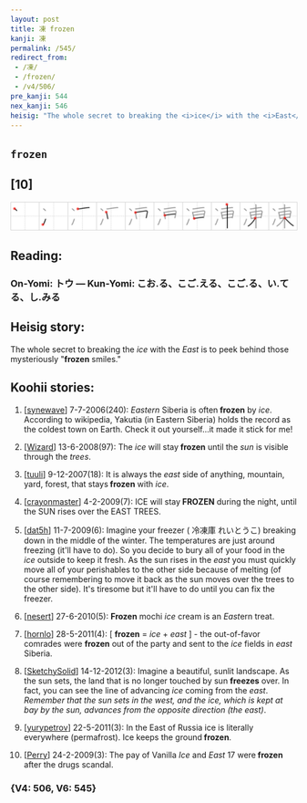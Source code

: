 ```yaml
---
layout: post
title: 凍 frozen
kanji: 凍
permalink: /545/
redirect_from:
 - /凍/
 - /frozen/
 - /v4/506/
pre_kanji: 544
nex_kanji: 546
heisig: "The whole secret to breaking the <i>ice</i> with the <i>East</i> is to peek behind those mysteriously &quot;<b>frozen</b> smiles.&quot;"
---
```


## `frozen`

## [10]

<div class="stroke"><img src="../images/E5878D.png" /></div>

## Reading:

### On-Yomi: トウ &mdash; Kun-Yomi: こお.る、こご.える、こご.る、い.てる、し.みる

## Heisig story:

The whole secret to breaking the <i>ice</i> with the <i>East</i> is to peek behind those mysteriously &quot;<b>frozen</b> smiles.&quot;

## Koohii stories:

1) [<a href="http://kanji.koohii.com/profile/synewave">synewave</a>] 7-7-2006(240): <em>Eastern</em> Siberia is often<strong> frozen</strong> by <em>ice</em>. According to wikipedia, Yakutia (in Eastern Siberia) holds the record as the coldest town on Earth. Check it out yourself...it made it stick for me!

2) [<a href="http://kanji.koohii.com/profile/Wizard">Wizard</a>] 13-6-2008(97): The <em>ice</em> will stay<strong> frozen</strong> until the <em>sun</em> is visible through the <em>trees</em>.

3) [<a href="http://kanji.koohii.com/profile/tuuli">tuuli</a>] 9-12-2007(18): It is always the <em>east</em> side of anything, mountain, yard, forest, that stays<strong> frozen</strong> with <em>ice</em>.

4) [<a href="http://kanji.koohii.com/profile/crayonmaster">crayonmaster</a>] 4-2-2009(7): ICE will stay<strong> FROZEN</strong> during the night, until the SUN rises over the EAST TREES.

5) [<a href="http://kanji.koohii.com/profile/dat5h">dat5h</a>] 11-7-2009(6): Imagine your freezer ( 冷凍庫 れいとうこ) breaking down in the middle of the winter. The temperatures are just around freezing (it&#039;ll have to do). So you decide to bury all of your food in the <em>ice</em> outside to keep it fresh. As the sun rises in the <em>east</em> you must quickly move all of your perishables to the other side because of melting (of course remembering to move it back as the sun moves over the trees to the other side). It&#039;s tiresome but it&#039;ll have to do until you can fix the freezer.

6) [<a href="http://kanji.koohii.com/profile/nesert">nesert</a>] 27-6-2010(5): <strong>Frozen</strong> mochi <em>ice</em> cream is an <em>East</em>ern treat.

7) [<a href="http://kanji.koohii.com/profile/hornlo">hornlo</a>] 28-5-2011(4): [ <strong>frozen</strong> = <em>ice</em> + <em>east</em> ] - the out-of-favor comrades were <strong>frozen</strong> out of the party and sent to the <em>ice</em> fields in <em>east</em> Siberia.

8) [<a href="http://kanji.koohii.com/profile/SketchySolid">SketchySolid</a>] 14-12-2012(3): Imagine a beautiful, sunlit landscape. As the sun sets, the land that is no longer touched by sun <strong>freezes</strong> over. In fact, you can see the line of advancing <em>ice</em> coming from the <em>east</em>. <em>Remember that the sun sets in the west, and the ice, which is kept at bay by the sun, advances from the opposite direction (the east)</em>.

9) [<a href="http://kanji.koohii.com/profile/yurypetrov">yurypetrov</a>] 22-5-2011(3): In the East of Russia ice is literally everywhere (permafrost). Ice keeps the ground<strong> frozen</strong>.

10) [<a href="http://kanji.koohii.com/profile/Perry">Perry</a>] 24-2-2009(3): The pay of Vanilla <em>Ice</em> and <em>East</em> 17 were<strong> frozen</strong> after the drugs scandal.

### {V4: 506, V6: 545}
